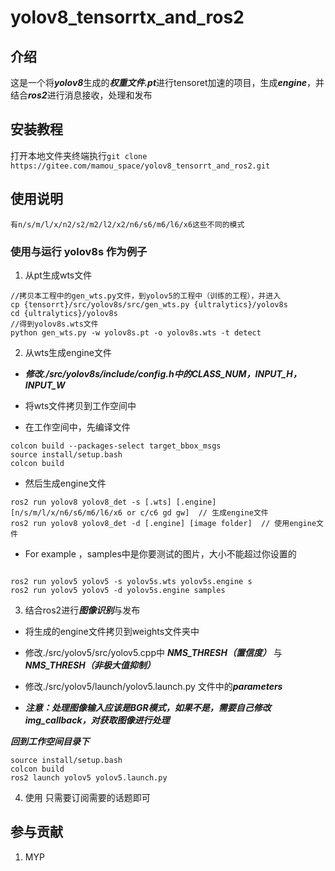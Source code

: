 # yolov8_tensorrtx_and_ros2


## 介绍
这是一个将***yolov8***生成的***权重文件.pt***进行tensoret加速的项目，生成***engine***，并结合***ros2***进行消息接收，处理和发布



## 安装教程

打开本地文件夹终端执行`git clone https://gitee.com/mamou_space/yolov8_tensorrt_and_ros2.git`


## 使用说明

```
有n/s/m/l/x/n2/s2/m2/l2/x2/n6/s6/m6/l6/x6这些不同的模式

```


### 使用与运行 yolov8s 作为例子

1.  从pt生成wts文件

```
//拷贝本工程中的gen_wts.py文件，到yolov5的工程中（训练的工程），并进入
cp {tensorrt}/src/yolov8s/src/gen_wts.py {ultralytics}/yolov8s
cd {ultralytics}/yolov8s
//得到yolov8s.wts文件
python gen_wts.py -w yolov8s.pt -o yolov8s.wts -t detect
```

2.  从wts生成engine文件


*  ***修改./src/yolov8s/include/config.h中的CLASS_NUM，INPUT_H，INPUT_W***

*  将wts文件拷贝到工作空间中
*  在工作空间中，先编译文件
```
colcon build --packages-select target_bbox_msgs
source install/setup.bash
colcon build
```
*  然后生成engine文件
```
ros2 run yolov8 yolov8_det -s [.wts] [.engine] [n/s/m/l/x/n6/s6/m6/l6/x6 or c/c6 gd gw]  // 生成engine文件
ros2 run yolov8 yolov8_det -d [.engine] [image folder]  // 使用engine文件
```
*  For example ，samples中是你要测试的图片，大小不能超过你设置的
```

ros2 run yolov5 yolov5 -s yolov5s.wts yolov5s.engine s
ros2 run yolov5 yolov5 -d yolov5s.engine samples

```

3.  结合ros2进行***图像识别***与发布

*  将生成的engine文件拷贝到weights文件夹中

*  修改./src/yolov5/src/yolov5.cpp中 ***NMS_THRESH（置信度）*** 与 ***NMS_THRESH（非极大值抑制）***

*  修改./src/yolov5/launch/yolov5.launch.py 文件中的***parameters***

*  ***注意：处理图像输入应该是BGR模式，如果不是，需要自己修改img_callback，对获取图像进行处理***

***回到工作空间目录下***
```
source install/setup.bash
colcon build
ros2 launch yolov5 yolov5.launch.py

```

4.  使用
    只需要订阅需要的话题即可

## 参与贡献

1.  MYP
